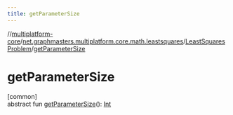 ```yaml
---
title: getParameterSize
---
```

//[multiplatform-core](../../../index.html)/[net.graphmasters.multiplatform.core.math.leastsquares](../index.html)/[LeastSquaresProblem](index.html)/[getParameterSize](get-parameter-size.html)



# getParameterSize



[common]\
abstract fun [getParameterSize](get-parameter-size.html)(): [Int](https://kotlinlang.org/api/latest/jvm/stdlib/kotlin/-int/index.html)




